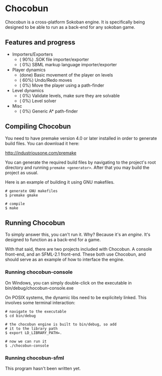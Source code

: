 # Chocobun

Chocobun is a cross-platform Sokoban engine. It is specifically 
being designed to be able to run as a back-end for any sokoban
game.

## Features and progress

* Importers/Exporters
    + ( 90%) .SOK file importer/exporter
    + (  0%) SBML markup language importer/exporter
* Player dynamics
    + (done) Basic movement of the player on levels
    + ( 60%) Undo/Redo moves
    + (  0%) Move the player using a path-finder
* Level dynamics
    + (  0%) Validate levels, make sure they are solvable
    + (  0%) Level solver
* Misc
    + (  0%) Generic A* path-finder

## Compiling Chocobun

You need to have premake version 4.0 or later installed in
order to generate build files. You can download it here:

http://industriousone.com/premake

You can generate the required build files by navigating to the
project's root directory and running `premake <generator>`.
After that you may build the project as usual.

Here is an example of building it using GNU makefiles.

    # generate GNU makefiles
    $ premake gmake

    # compile
    $ make

## Running Chocobun

To simply answer this, you can't run it. Why? Because it's an
*engine*. It's designed to function as a back-end for a game.

With that said, there are two projects included with Chocobun.
A console front-end, and an SFML-2.1 front-end. These both use
Chocobun, and should serve as an example of how to interface
the engine.

### Running chocobun-console

On Windows, you can simply double-click on the executable
in bin/debug/chocobun-console.exe

On POSIX systems, the dynamic libs need to be explicitely
linked. This involves some terminal interaction:

    # navigate to the executable
    $ cd bin/debug

    # the chocobun engine is built to bin/debug, so add
    # it to the library path
    $ export LD_LIBRARY_PATH=.

    # now we can run it
    $ ./chocobun-console

### Running chocobun-sfml

This program hasn't been written yet.
